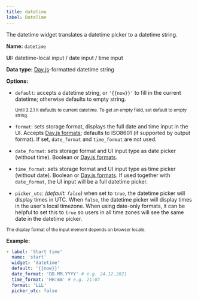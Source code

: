 ```yaml
---
title: datetime
label: DateTime
---
```


The datetime widget translates a datetime picker to a datetime string.

**Name:** `datetime`

**UI:** datetime-local input / date input / time input

**Data type:** [Day.js](https://day.js.org/)-formatted datetime string

**Options:**

- `default`: accepts a datetime string, or `'{{now}}'` to fill in the current datetime; otherwise defaults to empty string.

  <small>Until 3.2.1 it defaults to current datetime. To get an empty field, set default to empty string.</small>

- `format`: sets storage format, displays the full date and time input in the UI. Accepts [Day.js formats](https://day.js.org/docs/en/display/format); defaults to ISO8601 (if supported by output format). If set, `date_format` and `time_format` are not used.
- `date_format`: sets storage format and UI input type as date picker (without time). Boolean or [Day.js formats](https://day.js.org/docs/en/display/format).
- `time_format`: sets storage format and UI input type as time picker (without date). Boolean or [Day.js formats](https://day.js.org/docs/en/display/format). If used together with `date_format`, the UI input will be a full datetime picker.
- `picker_utc`: _(default: `false`)_ when set to `true`, the datetime picker will display times in UTC. When `false`, the datetime picker will display times in the user's local timezone. When using date-only formats, it can be helpful to set this to `true` so users in all time zones will see the same date in the datetime picker.

<small>The display format of the input element depends on browser locale.</small>

**Example:**

```yaml
- label: 'Start time'
  name: 'start'
  widget: 'datetime'
  default: '{{now}}'
  date_format: 'DD.MM.YYYY' # e.g. 24.12.2021
  time_format: 'HH:mm' # e.g. 21:07
  format: 'LLL'
  picker_utc: false
```
